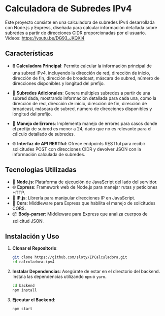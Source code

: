 # Calculadora de Subredes IPv4

Este proyecto consiste en una calculadora de subredes IPv4 desarrollada con Node.js y Express, diseñada para calcular información detallada sobre subredes a partir de direcciones CIDR proporcionadas por el usuario.
Videos: https://youtu.be/DG93_JKQXi4

## Características

- 🖩 **Calculadora Principal**: Permite calcular la información principal de una subred IPv4, incluyendo la dirección de red, dirección de inicio, dirección de fin, dirección de broadcast, máscara de subred, número de direcciones disponibles y longitud del prefijo.
  
- 🔗 **Subredes Adicionales**: Genera múltiples subredes a partir de una subred dada, mostrando información detallada para cada una, como la dirección de red, dirección de inicio, dirección de fin, dirección de broadcast, máscara de subred, número de direcciones disponibles y longitud del prefijo.

- 🚨 **Manejo de Errores**: Implementa manejo de errores para casos donde el prefijo de subred es menor a 24, dado que no es relevante para el cálculo detallado de subredes.

- 🌐 **Interfaz de API RESTful**: Ofrece endpoints RESTful para recibir solicitudes POST con direcciones CIDR y devolver JSON con la información calculada de subredes.

## Tecnologías Utilizadas

- 🚀 **Node.js**: Plataforma de ejecución de JavaScript del lado del servidor.
- 🌐 **Express**: Framework web de Node.js para manejar rutas y peticiones HTTP.
- 🔧 **IP.js**: Librería para manipular direcciones IP en JavaScript.
- 🔄 **Cors**: Middleware para Express que habilita el manejo de solicitudes CORS.
- 📦 **Body-parser**: Middleware para Express que analiza cuerpos de solicitud JSON.

## Instalación y Uso

1. **Clonar el Repositorio**:

   ```bash
   git clone https://github.com/sloty/IPCalculadora.git
   cd calculadora-ipv4
   ```
   
2. **Instalar Dependencias**:
Asegúrate de estar en el directorio del backend. Instala las dependencias utilizando `npm` o `yarn`.

    ```bash
    cd backend
    npm install
    ```

3. **Ejecutar el Backend**:
   
    ```bash
    npm start
    ```
